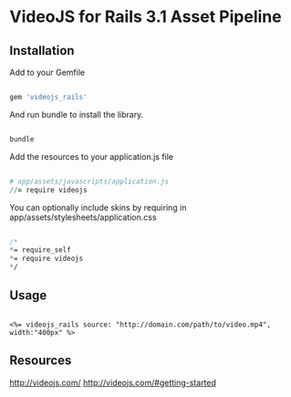 # VideoJS for Rails 3.1 Asset Pipeline

## Installation

Add to your Gemfile

```ruby

gem 'videojs_rails'

```

And run bundle to install the library.

```ruby

bundle

```

Add the resources to your application.js file

```coffeescript

# app/assets/javascripts/application.js
//= require videojs

```

You can optionally include skins by requiring in app/assets/stylesheets/application.css

```sass

/*
*= require_self
*= require videojs
*/

```

## Usage

```erb

<%= videojs_rails source: "http://domain.com/path/to/video.mp4", width:"400px" %>

```

## Resources
http://videojs.com/
http://videojs.com/#getting-started

